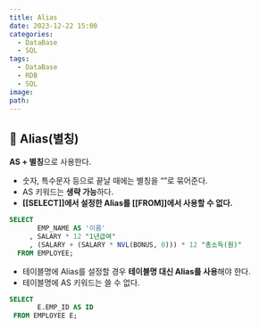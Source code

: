 ```yaml
---
title: Alias
date: 2023-12-22 15:00
categories:
  - DataBase
  - SQL
tags:
  - DataBase
  - RDB
  - SQL
image: 
path:
---
```


## 🌈 Alias(별칭)

**AS + 별칭**으로 사용한다.

- 숫자, 특수문자 등으로 끝날 때에는 별칭을 “”로 묶어준다.
- AS 키워드는 **생략 가능**하다.
- **[[SELECT]]에서 설정한 Alias를 [[FROM]]에서 사용할 수 없다.**

```sql
SELECT
       EMP_NAME AS '이름'
     , SALARY * 12 "1년급여"
     , (SALARY + (SALARY * NVL(BONUS, 0))) * 12 "총소득(원)"
  FROM EMPLOYEE;
```

- 테이블명에 Alias를 설정할 경우 **테이블명 대신 Alias를 사용**해야 한다.
- 테이블명에 AS 키워드는 쓸 수 없다.

```sql
SELECT
       E.EMP_ID AS ID
 FROM EMPLOYEE E;
```
